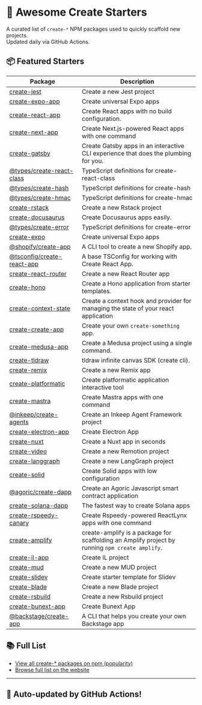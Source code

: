 # 🌱 Awesome Create Starters

A curated list of `create-*` NPM packages used to quickly scaffold new projects.  
Updated daily via GitHub Actions.

## 📦 Featured Starters

| Package | Description |
| ------- | ----------- |
| [create-jest](https://www.npmjs.com/package/create-jest) | Create a new Jest project |
| [create-expo-app](https://www.npmjs.com/package/create-expo-app) | Create universal Expo apps |
| [create-react-app](https://www.npmjs.com/package/create-react-app) | Create React apps with no build configuration. |
| [create-next-app](https://www.npmjs.com/package/create-next-app) | Create Next.js-powered React apps with one command |
| [create-gatsby](https://www.npmjs.com/package/create-gatsby) | Create Gatsby apps in an interactive CLI experience that does the plumbing for you. |
| [@types/create-react-class](https://www.npmjs.com/package/@types/create-react-class) | TypeScript definitions for create-react-class |
| [@types/create-hash](https://www.npmjs.com/package/@types/create-hash) | TypeScript definitions for create-hash |
| [@types/create-hmac](https://www.npmjs.com/package/@types/create-hmac) | TypeScript definitions for create-hmac |
| [create-rstack](https://www.npmjs.com/package/create-rstack) | Create a new Rstack project |
| [create-docusaurus](https://www.npmjs.com/package/create-docusaurus) | Create Docusaurus apps easily. |
| [@types/create-error](https://www.npmjs.com/package/@types/create-error) | TypeScript definitions for create-error |
| [create-expo](https://www.npmjs.com/package/create-expo) | Create universal Expo apps |
| [@shopify/create-app](https://www.npmjs.com/package/@shopify/create-app) | A CLI tool to create a new Shopify app. |
| [@tsconfig/create-react-app](https://www.npmjs.com/package/@tsconfig/create-react-app) | A base TSConfig for working with Create React App. |
| [create-react-router](https://www.npmjs.com/package/create-react-router) | Create a new React Router app |
| [create-hono](https://www.npmjs.com/package/create-hono) | Create a Hono application from starter templates. |
| [create-context-state](https://www.npmjs.com/package/create-context-state) | Create a context hook and provider for managing the state of your react application |
| [create-create-app](https://www.npmjs.com/package/create-create-app) | Create your own `create-something` app. |
| [create-medusa-app](https://www.npmjs.com/package/create-medusa-app) | Create a Medusa project using a single command. |
| [create-tldraw](https://www.npmjs.com/package/create-tldraw) | tldraw infinite canvas SDK (create cli). |
| [create-remix](https://www.npmjs.com/package/create-remix) | Create a new Remix app |
| [create-platformatic](https://www.npmjs.com/package/create-platformatic) | Create platformatic application interactive tool |
| [create-mastra](https://www.npmjs.com/package/create-mastra) | Create Mastra apps with one command |
| [@inkeep/create-agents](https://www.npmjs.com/package/@inkeep/create-agents) | Create an Inkeep Agent Framework project |
| [create-electron-app](https://www.npmjs.com/package/create-electron-app) | Create Electron App |
| [create-nuxt](https://www.npmjs.com/package/create-nuxt) | Create a Nuxt app in seconds |
| [create-video](https://www.npmjs.com/package/create-video) | Create a new Remotion project |
| [create-langgraph](https://www.npmjs.com/package/create-langgraph) | Create a new LangGraph project |
| [create-solid](https://www.npmjs.com/package/create-solid) | Create Solid apps with low configuration |
| [@agoric/create-dapp](https://www.npmjs.com/package/@agoric/create-dapp) | Create an Agoric Javascript smart contract application |
| [create-solana-dapp](https://www.npmjs.com/package/create-solana-dapp) | The fastest way to create Solana apps |
| [create-rspeedy-canary](https://www.npmjs.com/package/create-rspeedy-canary) | Create Rspeedy-powered ReactLynx apps with one command |
| [create-amplify](https://www.npmjs.com/package/create-amplify) | create-amplify is a package for scaffolding an Amplify project by running `npm create amplify`. |
| [create-il-app](https://www.npmjs.com/package/create-il-app) | Create IL project |
| [create-mud](https://www.npmjs.com/package/create-mud) | Create a new MUD project |
| [create-slidev](https://www.npmjs.com/package/create-slidev) | Create starter template for Slidev |
| [create-blade](https://www.npmjs.com/package/create-blade) | Create a new Blade project |
| [create-rsbuild](https://www.npmjs.com/package/create-rsbuild) | Create a new Rsbuild project |
| [create-bunext-app](https://www.npmjs.com/package/create-bunext-app) | Create Bunext App |
| [@backstage/create-app](https://www.npmjs.com/package/@backstage/create-app) | A CLI that helps you create your own Backstage app |

## 📚 Full List

- [View all create-* packages on npm (popularity)](https://www.npmjs.com/search?q=create-&ranking=popularity)
- [Browse full list on the website](https://project42da.github.io/awesome-create-starters/)

---

## 🤖 Auto-updated by GitHub Actions!
